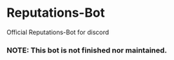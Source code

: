 # Reputations-Bot
Official Reputations-Bot for discord

### NOTE: This bot is not finished nor maintained.
